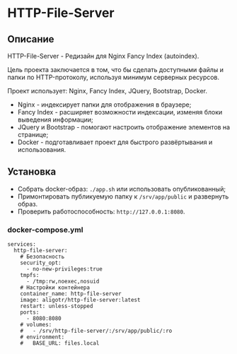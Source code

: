 # HTTP-File-Server

## Описание

HTTP-File-Server - Редизайн для Nginx Fancy Index (autoindex).

Цель проекта заключается в том, что бы сделать доступными файлы и папки по HTTP-протоколу, используя минимум серверных ресурсов.

Проект использует: Nginx, Fancy Index, JQuery, Bootstrap, Docker.

- Nginx - индексирует папки для отображения в браузере;
- Fancy Index - расширяет возможности индексации, изменяя блоки выведения информации;
- JQuery и Bootstrap - помогают настроить отображение элементов на странице;
- Docker - подготавливает проект для быстрого развёртывания и использования.

## Установка

- Собрать docker-образ: `./app.sh` или использовать опубликованный;
- Примонтировать публикуемую папку к `/srv/app/public` и развернуть образ.
- Проверить работоспособность: `http://127.0.0.1:8080`.

### docker-compose.yml

```
services:
  http-file-server:
    # Безопасность
    security_opt:
      - no-new-privileges:true
    tmpfs:
      - /tmp:rw,noexec,nosuid
    # Настройки контейнера
    container_name: http-file-server
    image: aligotr/http-file-server:latest
    restart: unless-stopped
    ports:
      - 8080:8080
    # volumes:
    #   - /srv/http-file-server/:/srv/app/public/:ro
    # environment:
    #   BASE_URL: files.local
```
